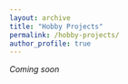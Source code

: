 ```yaml
---
layout: archive
title: "Hobby Projects"
permalink: /hobby-projects/
author_profile: true
---
```


_Coming soon_
